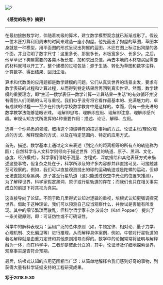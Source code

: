 
![2](https://gitee.com/pyshi3/pyshi3_library/raw/master/2018-zhou-piano/%E6%84%9F%E8%A7%891.jpg)

#### 《感觉的秩序》摘要1

-------

在最初接触数学时，伴随着初级的算术，建立数学模型观念就已渐渐成形了。假设一位木匠打算利用周末的时间来建造一座小狗屋。他先画出了狗屋的草图，草图本身就是一种模型，用平面图的形式呈现出狗屋的蓝图。木匠在图上标注出狗屋的各个面，并且注明了数字尺寸：这里多长、那里多长，木板宽多少、长多少。之后，他草草记下狗屋需要的各类木板长度，加和求出总值，再去本地的木材店买回需要的材料就可以开工了。整个建模的过程包括：源于生活、转化为草图和数字注释、计算数字、得出结果、回归生活。

算术和代数类的应用题都是数学建模的问题。它们从真实世界的场景出发，要求有数学表征的过程和计算过程，从而得到特定结果后再回到真实世界。然而，数学建模的重要理念，即“生活—数学表征—数学计算—计算结果—生活”的有效循环并没有得到人们明确的认可与重视。我们似乎没有将它看作最基本的、充满魅力的、卓有成效的过程——至少在传统的学校数学教育中是这样的。幸而，仍有一些先进的数学教学法能够慧眼识珠。
理解即思考、理解即应用、理解即注意、理解即感兴趣。审视认知方式所发挥的4种重要作用：描述、论证、解释、应用。

选择一个你熟悉的领域，概括这个领域特有的描述事物的方式、论证主张/理论/观点的方式、解释现象的方式，以及在特定范围内、特定的应用方式。

首先，描述。数学基本上通过定义来表述（到定点的距离相等的所有点的轨迹称为圆）；自然科学与人文科学则倾向于描述世界（行星的轨道、原子、黑洞、文化、态度、经济模式）。科学家们借助于测量、方程式、深度描绘和其他表征方式来描述这些事物，但复杂之处在于，科学所涉及的许多内容都并非直接可见、可接触甚至可观察的。例如，我们可以直接观测抛出的球的运动轨迹或是陀螺的运动，但却无法直接观察黑洞、原子甚至行星轨道（这只能透过夜空中光点的位置来推测）。为了解释世界，科学家假定黑洞、原子或行星轨道的存在；而我们也只在相关事实成立的前提下将其视为真实。

这直接导向了论证。不同于欧几里得式认知对逻辑的重视，培根式认知更强调探究世界。借助于这种理论，我们可以预测自己应当观察什么，并尝试是否能有所发现。其中的细节繁琐而散乱，但科学哲学家卡尔·波普尔（Karl Popper） 提出了一条关键原则，即：可证伪性或不可确证性。

科学中的解释表现为：运用广泛的总体原则（如，牛顿定律、相对论、量子力学、心理机制、文化偏见等）进行推理，从而解释具体案例，例如，牛顿对行星轨道的著名解释就是由重力定律和其他原则推导而得的。数学中的论据常常将证明与解释融为一体，而在科学中，二者却是彼此分立的，其中，论证涉及仔细地探索世界，观察事实是否符合预期。

最后，培根式认知的应用范围相当广泛：从简单地解释令我们感到好奇的事物，到获得大量有科学证据支持的工程研究成果。

**写于2018.9.30**